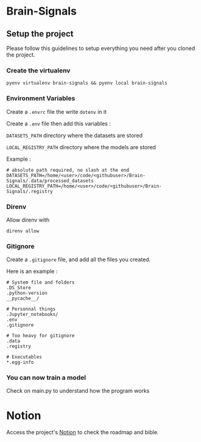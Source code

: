 
# Brain-Signals

## Setup the project

Please follow this guidelines to setup everything you need after you cloned the project.
### Create the virtualenv

```
pyenv virtualenv brain-signals && pyenv local brain-signals
```
### Environment Variables

Create a `.envrc` file the write `dotenv` in it

Create a `.env` file then add this variables :

`DATASETS_PATH` directory where the datasets are stored

`LOCAL_REGISTRY_PATH` directory where the models are stored

Example : 

```
# absolute path required, no slash at the end
DATASETS_PATH=/home/<user>/code/<githubuser>/Brain-Signals/.data/processed_datasets
LOCAL_REGISTRY_PATH=/home/<user>/code/<githubuser>/Brain-Signals/.registry
```


### Direnv

Allow direnv with

```
direnv allow
```
### Gitignore

Create a `.gitignore` file, and add all the files you created.

Here is an example :

```
# System file and folders
.DS_Store
.python-version
__pycache__/

# Personnal things
.Jupyter_notebooks/
.env
.gitignore

# Too heavy for gitignore
.data
.registry

# Executables
*.egg-info
```
### You can now train a model

Check on main.py to understand how the program works

# Notion
Access the project's [Notion](https://www.notion.so/Brain-signal-61cb427d38804549a3bd49b269f6fb0b) to check the roadmap and bible.

